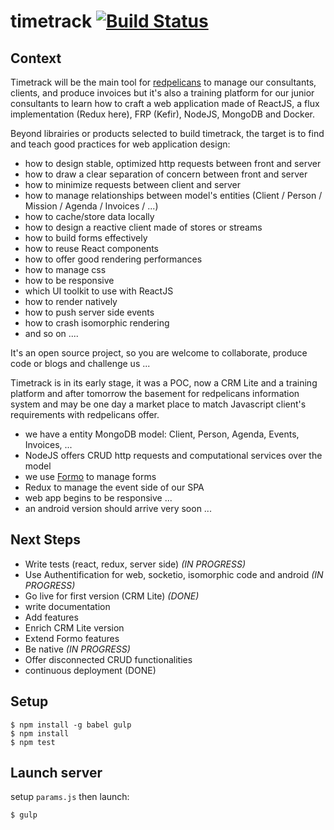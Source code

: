 # timetrack [![Build Status](https://travis-ci.org/redpelicans/timetrack.svg)](https://travis-ci.org/redpelicans/timetrack)

## Context 

Timetrack will be the main tool for [redpelicans](http://www.redpelicans.com) to manage our consultants, clients, and produce invoices but it's also a training platform for our junior consultants to learn how to craft a web application made of ReactJS, a flux implementation (Redux here), FRP (Kefir), NodeJS, MongoDB and Docker.
 
Beyond librairies or products selected to build timetrack, the target is to find and teach good practices for web application design:
 
* how to design stable, optimized http requests between front and server
* how to draw a clear separation of concern between front and server
* how to minimize requests between client and server
* how to manage relationships between model's entities (Client / Person / Mission / Agenda / Invoices / ...)
* how to cache/store data locally
* how to design a reactive client made of stores or streams
* how to build forms effectively
* how to reuse React components
* how to offer good rendering performances
* how to manage css
* how to be responsive 
* which UI toolkit to use with ReactJS
* how to render natively
* how to push server side events
* how to crash isomorphic rendering
* and so on ....


It's an open source project, so you are welcome to collaborate, produce code or blogs and challenge us ...

Timetrack is in its early stage, it was a POC, now a CRM Lite and a training platform and after tomorrow the basement for redpelicans information system and may be one day a market place to match Javascript client's requirements with redpelicans offer.

* we have a entity MongoDB model: Client, Person, Agenda, Events, Invoices, ...
* NodeJS offers CRUD http requests and computational services over the model
* we use [Formo](https://github.com/redpelicans/formo) to manage forms
* Redux to manage the event side of our SPA
* web app begins to be responsive ...
* an android version should arrive very soon ...

## Next Steps 

* Write tests (react, redux, server side) *(IN PROGRESS)*
* Use Authentification for web, socketio, isomorphic code and android *(IN PROGRESS)*
* Go live for first version (CRM Lite)  *(DONE)*
* write documentation
* Add features 
* Enrich CRM Lite version
* Extend Formo features
* Be native *(IN PROGRESS)*
* Offer disconnected CRUD functionalities
* continuous deployment (DONE)

## Setup

    $ npm install -g babel gulp
    $ npm install
    $ npm test

## Launch server

setup `params.js` then launch:

    $ gulp
